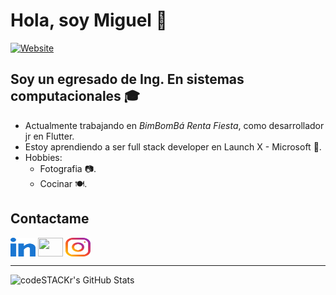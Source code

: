 # Hola, soy Miguel 👋

[![Website](https://img.shields.io/badge/-PAGINA%20WEB-ff652f)](https://meclajer.github.io/PaginaPersonal/)

## Soy un egresado de Ing. En sistemas computacionales :mortar_board:
- Actualmente trabajando en _BimBomBá Renta Fiesta_, como desarrollador jr en Flutter. 
- Estoy aprendiendo a ser full stack developer en Launch X - Microsoft :star_struck:.
- Hobbies:
  - Fotografia :camera:.
  - Cocinar :plate_with_cutlery:.

## Contactame
<a href="https://www.linkedin.com/in/miguel-e-castillo-landeros-421496a7/" target="blank"><img align="center" src="https://github.com/meclajer/meclajer/blob/main/src/icons/linked-in-alt.svg" height="30" width="40" /></a>
<a href="https://es.stackoverflow.com/users/271044/meclajer" target="blank"><img align="center" src="https://raw.githubusercontent.com/rahuldkjain/github-profile-readme-generator/master/src/images/icons/Social/stack-overflow.svg" height="30" width="40" /></a>
<a href="https://www.instagram.com/meclajer/" target="blank"><img align="center" src="https://github.com/meclajer/meclajer/blob/main/src/icons/instagram.svg" height="30" width="40" /></a>

---

<!--GitHub Stats-->
<img align="left" alt="codeSTACKr's GitHub Stats" src="https://github-readme-stats.vercel.app/api?username=meclajer&show_icons=true&hide=stars&hide_border=false&title_color=ff652f&icon_color=FFE400&bg_color=09131B&text_color=ffffff&border_color=0c1a25" />
